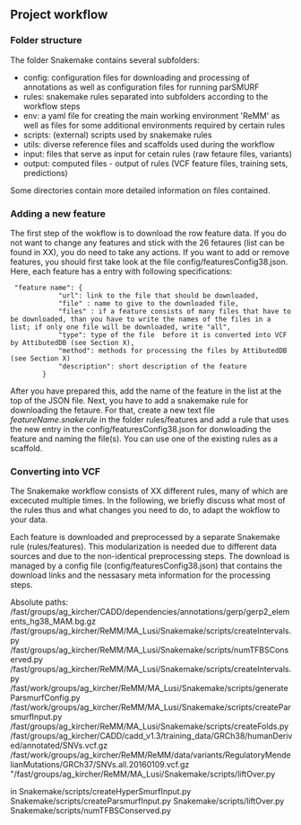 ## Project workflow
### Folder structure

The folder Snakemake contains several subfolders:

- config: configuration files for downloading and processing of annotations as well as configuration files for running parSMURF
- rules: snakemake rules separated into subfolders according to the workflow steps
- env: a yaml file for creating the main working environment 'ReMM' as well as files for some additional environments required by certain rules
- scripts: (external) scripts used by snakemake rules
- utils: diverse reference files and scaffolds used during the workflow
- input: files that serve as input for cetain rules (raw fetaure files, variants)
- output: computed files - output of rules (VCF feature files, training sets, predictions)

Some directories contain more detailed information on files contained.

### Adding a new feature

The first step of the wokflow is to download the row feature data. If you do not want to change any features and stick with the 26 fetaures (list can be found in XX), you do need to take any actions. If you want to add or remove features, you should first take look at the file config/featuresConfig38.json. Here, each feature has a entry with following specifications:

```
 "feature name": {
            "url": link to the file that should be downloaded,
            "file" : name to give to the downloaded file,
            "files" : if a feature consists of many files that have to be downloaded, than you have to write the names of the files in a list; if only one file will be downloaded, write "all",
            "type": type of the file  before it is converted into VCF by AttibutedDB (see Section X),
            "method": methods for processing the files by AttibutedDB (see Section X)
            "description": short description of the feature
        }
```
After you have prepared this, add the name of the feature in the list at the top of the JSON file. Next, you have to add a snakemake rule for downloading the fetaure. For that, create a new text file *featureName.snakerule* in the folder rules/features and add a rule that uses the new entry in the config/featuresConfig38.json for donwloading the feature and naming the file(s). You can use one of the existing rules as a scaffold. 

### Converting into VCF



The Snakemake workflow consists of XX different rules, many of which are excecuted multiple times. 
In the following, we briefly discuss what most of the rules thus and what changes you need to do, to adapt the wokflow to your data. 


Each feature is downloaded and preprocessed by a separate Snakemake rule (rules/features). This modularization is needed due to different data sources and due to the non-identical preprocessing steps. The download  is managed by a config file (config/featuresConfig38.json) that contains the download links and the nessasary meta information for the processing steps.



Absolute paths:
/fast/groups/ag_kircher/CADD/dependencies/annotations/gerp/gerp2_elements_hg38_MAM.bg.gz
/fast/groups/ag_kircher/ReMM/MA_Lusi/Snakemake/scripts/createIntervals.py
/fast/groups/ag_kircher/ReMM/MA_Lusi/Snakemake/scripts/numTFBSConserved.py
/fast/groups/ag_kircher/ReMM/MA_Lusi/Snakemake/scripts/createIntervals.py
/fast/work/groups/ag_kircher/ReMM/MA_Lusi/Snakemake/scripts/generateParsmurfConfig.py
/fast/work/groups/ag_kircher/ReMM/MA_Lusi/Snakemake/scripts/createParsmurfInput.py
/fast/groups/ag_kircher/ReMM/MA_Lusi/Snakemake/scripts/createFolds.py
/fast/groups/ag_kircher/CADD/cadd_v1.3/training_data/GRCh38/humanDerived/annotated/SNVs.vcf.gz
/fast/work/groups/ag_kircher/ReMM/ReMM/data/variants/RegulatoryMendelianMutations/GRCh37/SNVs.all.20160109.vcf.gz
"/fast/groups/ag_kircher/ReMM/MA_Lusi/Snakemake/scripts/liftOver.py

in
Snakemake/scripts/createHyperSmurfInput.py
Snakemake/scripts/createParsmurfInput.py
Snakemake/scripts/liftOver.py
Snakemake/scripts/numTFBSConserved.py
